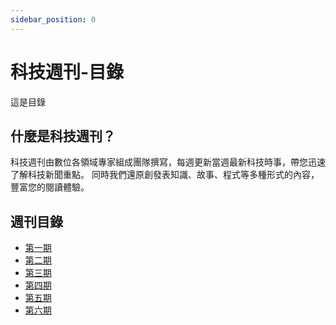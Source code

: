 ```yaml
---
sidebar_position: 0
---
```


# 科技週刊-目錄

這是目錄

## 什麼是科技週刊？

科技週刊由數位各領域專家組成團隊撰寫，每週更新當週最新科技時事，帶您迅速了解科技新聞重點。
同時我們還原創發表知識、故事、程式等多種形式的內容，豐富您的閱讀體驗。

## 週刊目錄

- [第一期](1)
- [第二期](2)
- [第三期](3)
- [第四期](4)
- [第五期](5)
- [第六期](6)